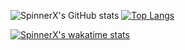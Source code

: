 ![SpinnerX's GitHub stats](https://github-readme-stats.vercel.app/api?username=SpinnerX&bg_color=00000000&hide=contribs,prs)
[![Top Langs](https://github-readme-stats.vercel.app/api/top-langs/?username=SpinnerX&bg_color=00000000&layout=compact)](https://github.com/anuraghazra/github-readme-stats)

[![SpinnerX's wakatime stats](https://github-readme-stats.vercel.app/api/wakatime?username=spinnerX&bg_color=00000000&text_color=0086BA)](https://github.com/anuraghazra/github-readme-stats)

<!--
**SpinnerX/SpinnerX** is a ✨ _special_ ✨ repository because its `README.md` (this file) appears on your GitHub profile.
